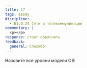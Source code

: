 ```yaml
---
title: 17
tags: essay
discipline:
  - Б1.О.24 Сети и телекоммуникации
commentary: |
  <p></p>
response: стоит объяснить
feedback:
  general: Cпасибо!
---
```


Назовите все уровни модели OSI